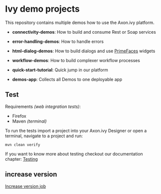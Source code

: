 # Ivy demo projects

This repository contains multiple demos how to use the Axon.ivy platform.

- **connectivity-demos**: How to build and consume Rest or Soap services
- **error-handling-demos**: How to handle errors 
- **html-dialog-demos**: How to build dialogs and use [PrimeFaces](https://www.primefaces.org) widgets
- **workflow-demos**: How to build complexer workflow processes

- **quick-start-tutorial**: Quick jump in our platform
- **demos-app**: Collects all Demos to one deployable app


## Test

Requirements *(web integration tests)*:

- Firefox
- Maven *(terminal)*

To run the tests import a project into your Axon.ivy Designer or open a terminal, 
navigate to a project and run:

```console
mvn clean verify
```

If you want to know more about testing checkout our documentation chapter: [Testing](https://developer.axonivy.com/doc/dev/concepts/testing.html)


## increase version
[Increase version job](build.maven/job/update-version/README.md)
